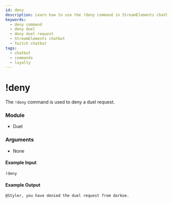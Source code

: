 ```yaml
---
id: deny
description: Learn how to use the !deny command in StreamElements chatbot to deny a duel request from another user in your Twitch chat.
keywords:
  - deny command
  - deny duel
  - deny duel request
  - StreamElements chatbot
  - Twitch chatbot
tags:
  - chatbot
  - commands
  - loyalty
---
```


# !deny

The `!deny` command is used to deny a duel request.

### Module

- Duel

### Arguments

- None

#### Example Input

````
!deny
````

#### Example Output

```
@Styler, you have denied the duel request from darkoe.
```
